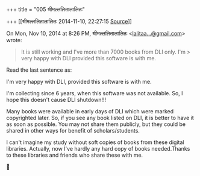 +++
title = "005 श्रीमल्ललितालालितः"

+++
[[श्रीमल्ललितालालितः	2014-11-10, 22:27:15 [Source](https://groups.google.com/g/samskrita/c/z1YkAzFqdSM)]]



  

On Mon, Nov 10, 2014 at 8:26 PM, श्रीमल्ललितालालितः \<[lalitaa...@gmail.com]()\> wrote:  

> It is still working and I've more than 7000 books from DLI only. I'm > very happy with DLI provided this software is with me.

  

Read the last sentence as:  

I'm very happy with DLI, provided this software is with me.  
  

I'm collecting since 6 years, when this software was not available. So, I hope this doesn't cause DLI shutdown!!!  
  

Many books were available in early days of DLI which were marked copyrighted later. So, if you see any book listed on DLI, it is better to have it as soon as possible. You may not share them publicly, but they could be shared in other ways for benefit of scholars/students.  

I can't imagine my study without soft copies of books from these digital libraries. Actually, now I've hardly any hard copy of books needed.Thanks to these libraries and friends who share these with me.  



